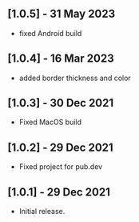 ## [1.0.5] - 31 May 2023
* fixed Android build

## [1.0.4] - 16 Mar 2023
* added border thickness and color

## [1.0.3] - 30 Dec 2021
* Fixed MacOS build

## [1.0.2] - 29 Dec 2021
* Fixed project for pub.dev

## [1.0.1] - 29 Dec 2021
* Initial release.

